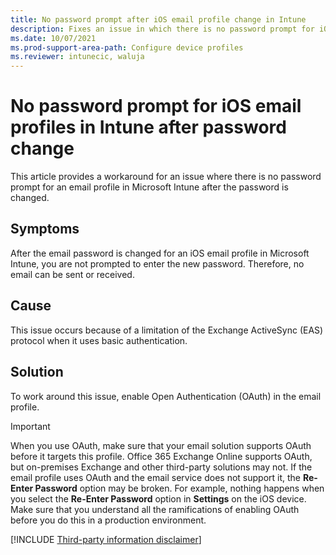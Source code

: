 ```yaml
---
title: No password prompt after iOS email profile change in Intune
description: Fixes an issue in which there is no password prompt for iOS email profiles in Microsoft Intune after the password is changed.
ms.date: 10/07/2021
ms.prod-support-area-path: Configure device profiles
ms.reviewer: intunecic, waluja
---
```

# No password prompt for iOS email profiles in Intune after password change

This article provides a workaround for an issue where there is no password prompt for an email profile in Microsoft Intune after the password is changed.

## Symptoms

After the email password is changed for an iOS email profile in Microsoft Intune, you are not prompted to enter the new password. Therefore, no email can be sent or received.

## Cause

This issue occurs because of a limitation of the Exchange ActiveSync (EAS) protocol when it uses basic authentication.

## Solution

To work around this issue, enable Open Authentication (OAuth) in the email profile.

> [!IMPORTANT]
> When you use OAuth, make sure that your email solution supports OAuth before it targets this profile. Office 365 Exchange Online supports OAuth, but on-premises Exchange and other third-party solutions may not. If the email profile uses OAuth and the email service does not support it, the **Re-Enter Password** option may be broken. For example, nothing happens when you select the **Re-Enter Password** option in **Settings** on the iOS device. Make sure that you understand all the ramifications of enabling OAuth before you do this in a production environment.

[!INCLUDE [Third-party information disclaimer](../../includes/third-party-disclaimer.md)]
